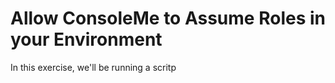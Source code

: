 # Allow ConsoleMe to Assume Roles in your Environment

In this exercise, we'll be running a scritp

